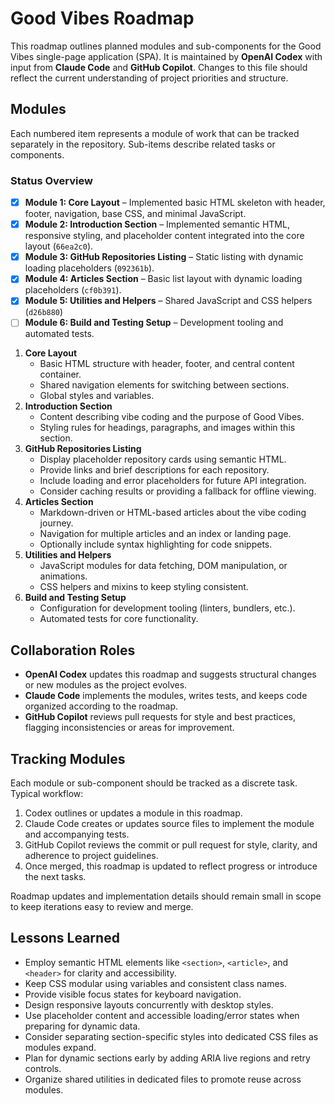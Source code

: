 # Good Vibes Roadmap

This roadmap outlines planned modules and sub-components for the Good Vibes single-page application (SPA). It is maintained by **OpenAI Codex** with input from **Claude Code** and **GitHub Copilot**. Changes to this file should reflect the current understanding of project priorities and structure.

## Modules

Each numbered item represents a module of work that can be tracked separately in the repository. Sub-items describe related tasks or components.

### Status Overview

- [x] **Module 1: Core Layout** – Implemented basic HTML skeleton with header, footer, navigation, base CSS, and minimal JavaScript.
- [x] **Module 2: Introduction Section** – Implemented semantic HTML, responsive styling, and placeholder content integrated into the core layout (`66ea2c0`).
- [x] **Module 3: GitHub Repositories Listing** – Static listing with dynamic loading placeholders (`092361b`).
- [x] **Module 4: Articles Section** – Basic list layout with dynamic loading placeholders (`cf0b391`).
- [x] **Module 5: Utilities and Helpers** – Shared JavaScript and CSS helpers (`d26b880`)
- [ ] **Module 6: Build and Testing Setup** – Development tooling and automated tests.

1. **Core Layout**
   - Basic HTML structure with header, footer, and central content container.
   - Shared navigation elements for switching between sections.
   - Global styles and variables.
2. **Introduction Section**
   - Content describing vibe coding and the purpose of Good Vibes.
   - Styling rules for headings, paragraphs, and images within this section.
3. **GitHub Repositories Listing**
   - Display placeholder repository cards using semantic HTML.
   - Provide links and brief descriptions for each repository.
   - Include loading and error placeholders for future API integration.
   - Consider caching results or providing a fallback for offline viewing.
4. **Articles Section**
   - Markdown-driven or HTML-based articles about the vibe coding journey.
   - Navigation for multiple articles and an index or landing page.
   - Optionally include syntax highlighting for code snippets.
5. **Utilities and Helpers**
   - JavaScript modules for data fetching, DOM manipulation, or animations.
   - CSS helpers and mixins to keep styling consistent.
6. **Build and Testing Setup**
   - Configuration for development tooling (linters, bundlers, etc.).
   - Automated tests for core functionality.

## Collaboration Roles

- **OpenAI Codex** updates this roadmap and suggests structural changes or new modules as the project evolves.
- **Claude Code** implements the modules, writes tests, and keeps code organized according to the roadmap.
- **GitHub Copilot** reviews pull requests for style and best practices, flagging inconsistencies or areas for improvement.

## Tracking Modules

Each module or sub-component should be tracked as a discrete task. Typical workflow:

1. Codex outlines or updates a module in this roadmap.
2. Claude Code creates or updates source files to implement the module and accompanying tests.
3. GitHub Copilot reviews the commit or pull request for style, clarity, and adherence to project guidelines.
4. Once merged, this roadmap is updated to reflect progress or introduce the next tasks.

Roadmap updates and implementation details should remain small in scope to keep iterations easy to review and merge.

## Lessons Learned

- Employ semantic HTML elements like `<section>`, `<article>`, and `<header>` for clarity and accessibility.
- Keep CSS modular using variables and consistent class names.
- Provide visible focus states for keyboard navigation.
- Design responsive layouts concurrently with desktop styles.
- Use placeholder content and accessible loading/error states when preparing for dynamic data.
- Consider separating section-specific styles into dedicated CSS files as modules expand.
- Plan for dynamic sections early by adding ARIA live regions and retry controls.
- Organize shared utilities in dedicated files to promote reuse across modules.
